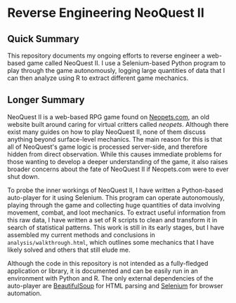# Reverse Engineering NeoQuest II

## Quick Summary

This repository documents my ongoing efforts to reverse engineer a web-based game called NeoQuest II. I use
a Selenium-based Python program to play through the game autonomously, logging large quantities of data that
I can then analyze using R to extract different game mechanics.

## Longer Summary

NeoQuest II is a web-based RPG game found on [Neopets.com](https://www.neopets.com), an old website built 
around caring for virtual critters called *neopets*. Although there exist many guides on how to play NeoQuest II,
none of them discuss anything beyond surface-level mechanics. The main reason for this is that all of NeoQuest's 
game logic is processed server-side, and therefore hidden from direct observation. While this causes immediate problems
for those wanting to develop a deeper understanding of the game, it also raises broader concerns about the fate of NeoQuest II if Neopets.com were to ever shut down.

To probe the inner workings of NeoQuest II, I have written a Python-based auto-player for it using Selenium. This program
can operate autonomously, playing through the game and collecting huge quantities of data involving movement, combat, and loot mechanics.
To extract useful information from this raw data, I have written a set of R scripts to clean and transform it in search of statistical
patterns. This work is still in its early stages, but I have assembled my current methods and conclusions in `analysis/walkthrough.html`, which
outlines some mechanics that I have likely solved and others that still elude me.

Although the code in this repository is not intended as a fully-fledged application or library, it is documented and can be easily run in an
environment with Python and R. The only external dependencies of the auto-player are [BeautifulSoup](https://pypi.org/project/beautifulsoup4/) for HTML parsing and [Selenium](https://pypi.org/project/selenium/) for browser
automation.
